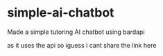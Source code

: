 # simple-ai-chatbot
Made a simple tutoring AI chatbot using bardapi









as it uses the api so iguess i cant share the link here


